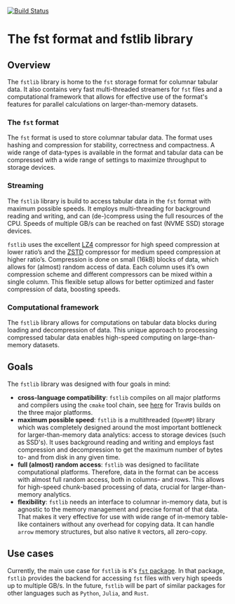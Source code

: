 [![Build Status](https://travis-ci.org/fstpackage/fstlib.svg?branch=develop)](https://travis-ci.org/fstpackage/fstlib)

# The fst format and fstlib library

## Overview

The `fstlib` library is home to the `fst` storage format for columnar tabular data. It also contains very fast multi-threaded streamers for `fst` files and a computational framework that allows for effective use of the format's features for parallel calculations on larger-than-memory datasets. 

### The `fst` format

The `fst` format is used to store columnar tabular data. The format uses hashing and compression for stability, correctness and compactness. A wide range of data-types is available in the format and tabular data can be compressed with a wide range of settings to maximize throughput to storage devices.

### Streaming

The `fstlib` library is build to access tabular data in the `fst` format with maximum possible speeds. It employs multi-threading for background reading and writing, and can (de-)compress using the full resources of the CPU. Speeds of multiple GB/s can be reached on fast (NVME SSD) storage devices.

`fstlib` uses the excellent [LZ4](http://lz4.github.io/lz4/) compressor for high speed compression at lower ratio’s and the [ZSTD](http://facebook.github.io/zstd/) compressor for medium speed compression at higher ratio’s. Compression is done on small (16kB) blocks of data, which allows for (almost) random access of data. Each column uses it’s own compression scheme and different compressors can be mixed within a single column. This flexible setup allows for better optimized and faster compression of data, boosting speeds.

### Computational framework

The `fstlib` library allows for computations on tabular data blocks during loading and decompression of data. This unique approach to processing compressed tabular data enables high-speed computing on large-than-memory datasets.

## Goals

The `fstlib` library was designed with four goals in mind:

* **cross-language compatibility**: `fstlib` compiles on all major platforms and compilers using the `cmake` tool chain, see [here](https://travis-ci.org/fstpackage/fstlib/builds) for Travis builds on the three major platforms.
* **maximum possible speed**: `fstlib` is a multithreaded (`OpenMP`) library which was completely designed around the most important bottleneck for larger-than-memory data analytics: access to storage devices (such as SSD's). It uses background reading and writing and employs fast compression and decompression to get the maximum number of bytes to- and from disk in any given time.
* **full (almost) random access**: `fstlib` was designed to facilitate computational platforms. Therefore, data in the format can be access with almost full random access, both in columns- and rows. This allows for high-speed chunk-based processing of data, crucial for larger-than-memory analytics.
* **flexibility**: `fstlib` needs an interface to columnar in-memory data, but is agnostic to the memory management and precise format of that data. That makes it very effective for use with wide range of in-memory table-like containers without any overhead for copying data. It can handle `arrow` memory structures, but also native `R` vectors, all zero-copy.

## Use cases

Currently, the main use case for `fstlib` is `R`'s [`fst` package](http://www.fstpackage.org/). In that package, `fstlib` provides the backend for accessing `fst` files with very high speeds up to multiple GB/s. In the future, `fstlib` will be part of similar packages for other languages such as `Python`, `Julia`, and `Rust`.